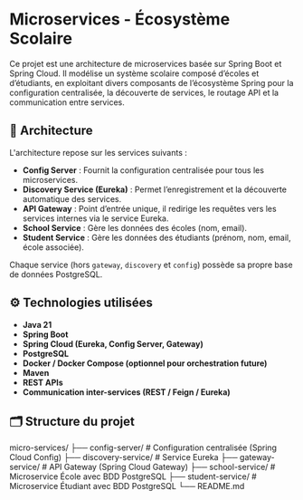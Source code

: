 # Microservices - Écosystème Scolaire

Ce projet est une architecture de microservices basée sur Spring Boot et Spring Cloud. Il modélise un système scolaire composé d’écoles et d’étudiants, en exploitant divers composants de l’écosystème Spring pour la configuration centralisée, la découverte de services, le routage API et la communication entre services.

## 📐 Architecture

L'architecture repose sur les services suivants :

- **Config Server** : Fournit la configuration centralisée pour tous les microservices.
- **Discovery Service (Eureka)** : Permet l’enregistrement et la découverte automatique des services.
- **API Gateway** : Point d’entrée unique, il redirige les requêtes vers les services internes via le service Eureka.
- **School Service** : Gère les données des écoles (nom, email).
- **Student Service** : Gère les données des étudiants (prénom, nom, email, école associée).

Chaque service (hors `gateway`, `discovery` et `config`) possède sa propre base de données PostgreSQL.


## ⚙️ Technologies utilisées

- **Java 21**
- **Spring Boot**
- **Spring Cloud (Eureka, Config Server, Gateway)**
- **PostgreSQL**
- **Docker / Docker Compose (optionnel pour orchestration future)**
- **Maven**
- **REST APIs**
- **Communication inter-services (REST / Feign / Eureka)**


## 🗂️ Structure du projet
micro-services/
├── config-server/ # Configuration centralisée (Spring Cloud Config)
├── discovery-service/ # Service Eureka
├── gateway-service/ # API Gateway (Spring Cloud Gateway)
├── school-service/ # Microservice École avec BDD PostgreSQL
├── student-service/ # Microservice Étudiant avec BDD PostgreSQL
└── README.md




